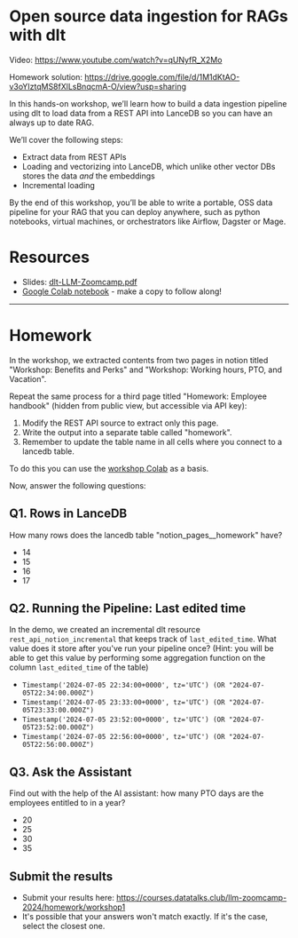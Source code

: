 # Open source data ingestion for RAGs with dlt

Video: https://www.youtube.com/watch?v=qUNyfR_X2Mo

Homework solution: https://drive.google.com/file/d/1M1dKtAO-v3oYIztqMS8fXlLsBnqcmA-O/view?usp=sharing

In this hands-on workshop, we’ll learn how to build a data ingestion pipeline using dlt to load data from a REST API into LanceDB so you can have an always up to date RAG.

​We’ll cover the following steps:

* Extract data from REST APIs
* Loading and vectorizing into LanceDB, which unlike other vector DBs stores the data _and_ the embeddings
* Incremental loading

​By the end of this workshop, you’ll be able to write a portable, OSS data pipeline for your RAG that you can deploy anywhere, such as python notebooks, virtual machines, or orchestrators like Airflow, Dagster or Mage.


# Resources

* Slides: [dlt-LLM-Zoomcamp.pdf](https://github.com/user-attachments/files/16131729/dlt.LLM.Zoomcamp.pdf)
* [Google Colab notebook](https://colab.research.google.com/drive/1nNOybHdWQiwUUuJFZu__xvJxL_ADU3xl?usp=sharing) - make a copy to follow along!

--- 

# Homework

In the workshop, we extracted contents from two pages in notion titled "Workshop: Benefits and Perks" and "Workshop: Working hours, PTO, and Vacation". 

Repeat the same process for a third page titled "Homework: Employee handbook" (hidden from public view, but accessible via API key):

1. Modify the REST API source to extract only this page.
2. Write the output into a separate table called "homework".
3. Remember to update the table name in all cells where you connect to a lancedb table.

To do this you can use the [workshop Colab](https://colab.research.google.com/drive/1nNOybHdWQiwUUuJFZu__xvJxL_ADU3xl?usp=sharing) as a basis.

Now, answer the following questions:  

## Q1. Rows in LanceDB

How many rows does the lancedb table "notion_pages__homework" have?

* 14
* 15
* 16
* 17

## Q2. Running the Pipeline: Last edited time

In the demo, we created an incremental dlt resource `rest_api_notion_incremental` that keeps track of `last_edited_time`. What value does it store after you've run your pipeline once? (Hint: you will be able to get this value by performing some aggregation function on the column `last_edited_time` of the table)

* `Timestamp('2024-07-05 22:34:00+0000', tz='UTC') (OR "2024-07-05T22:34:00.000Z")`
* `Timestamp('2024-07-05 23:33:00+0000', tz='UTC') (OR "2024-07-05T23:33:00.000Z")`
* `Timestamp('2024-07-05 23:52:00+0000', tz='UTC') (OR "2024-07-05T23:52:00.000Z")`
* `Timestamp('2024-07-05 22:56:00+0000', tz='UTC') (OR "2024-07-05T22:56:00.000Z")`


## Q3. Ask the Assistant 

Find out with the help of the AI assistant: how many PTO days are the employees entitled to in a year?  

* 20
* 25
* 30
* 35

## Submit the results

* Submit your results here: https://courses.datatalks.club/llm-zoomcamp-2024/homework/workshop1
* It's possible that your answers won't match exactly. If it's the case, select the closest one.
